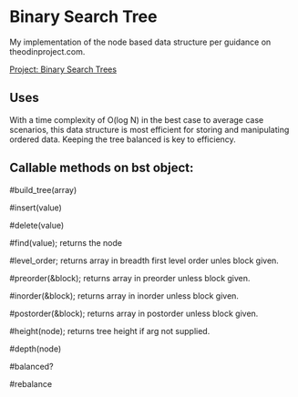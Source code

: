 # Binary Search Tree

My implementation of the node based data structure per guidance on theodinproject.com.

[Project: Binary Search Trees](https://www.theodinproject.com/paths/full-stack-ruby-on-rails/courses/ruby-programming/lessons/binary-search-trees)

## Uses

With a time complexity of O(log N) in the best case to average case scenarios, this data structure is most efficient for storing and manipulating ordered data. Keeping the tree balanced is key to efficiency. 

## Callable methods on bst object:

#build_tree(array)

#insert(value)

#delete(value)

#find(value); returns the node

#level_order; returns array in breadth first level order unles block given.

#preorder(&block); returns array in preorder unless block given.

#inorder(&block); returns array in inorder unless block given.

#postorder(&block); returns array in postorder unless block given.

#height(node); returns tree height if arg not supplied.

#depth(node)

#balanced?

#rebalance

